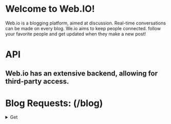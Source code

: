 # Welcome to Web.IO!
Web.io is a blogging platform, aimed at discussion. Real-time conversations can be made on every blog.
We.io aims to keep people connected. follow your favorite people and get updated when they make a new post!

# API
## Web.io has an extensive backend, allowing for third-party access.

# Blog Requests: (/blog)
<details>
<summary>Get</summary>
- **Method**: GET
- **Route**: `/search?query=input`
</details>

